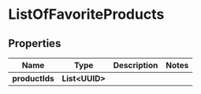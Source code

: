 

# ListOfFavoriteProducts


## Properties

| Name | Type | Description | Notes |
|------------ | ------------- | ------------- | -------------|
|**productIds** | **List&lt;UUID&gt;** |  |  |



